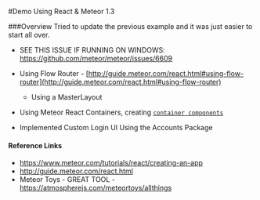 #Demo Using React & Meteor 1.3

###Overview
Tried to update the previous example and it was just easier to start all over.

* SEE THIS ISSUE IF RUNNING ON WINDOWS: https://github.com/meteor/meteor/issues/6609

* Using Flow Router - [http://guide.meteor.com/react.html#using-flow-router](http://guide.meteor.com/react.html#using-flow-router)
  * Using a MasterLayout
* Using Meteor React Containers, creating [`container components`](http://guide.meteor.com/react.html#using-createContainer)
* Implemented Custom Login UI Using the Accounts Package

#### Reference Links
* https://www.meteor.com/tutorials/react/creating-an-app
* http://guide.meteor.com/react.html
* Meteor Toys - GREAT TOOL - https://atmospherejs.com/meteortoys/allthings
